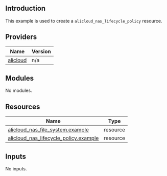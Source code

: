 ## Introduction

This example is used to create a `alicloud_nas_lifecycle_policy` resource.

<!-- BEGIN_TF_DOCS -->
## Providers

| Name | Version |
|------|---------|
| <a name="provider_alicloud"></a> [alicloud](#provider\_alicloud) | n/a |

## Modules

No modules.

## Resources

| Name | Type |
|------|------|
| [alicloud_nas_file_system.example](https://registry.terraform.io/providers/aliyun/alicloud/latest/docs/resources/nas_file_system) | resource |
| [alicloud_nas_lifecycle_policy.example](https://registry.terraform.io/providers/aliyun/alicloud/latest/docs/resources/nas_lifecycle_policy) | resource |

## Inputs

No inputs.
<!-- END_TF_DOCS -->    
